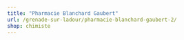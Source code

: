 ```yaml
---
title: "Pharmacie Blanchard Gaubert"
url: /grenade-sur-ladour/pharmacie-blanchard-gaubert-2/
shop: chimiste
---
```

